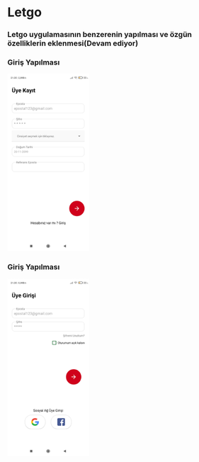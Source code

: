 # Letgo

<h3> Letgo uygulamasının benzerenin yapılması ve özgün özelliklerin eklenmesi(Devam ediyor) </h3>

### Giriş Yapılması
<img src="kupon/giris.jpg"  height="400"  >

### Giriş Yapılması
<img src="kupon/kayıt.jpg"  height="400"  >
